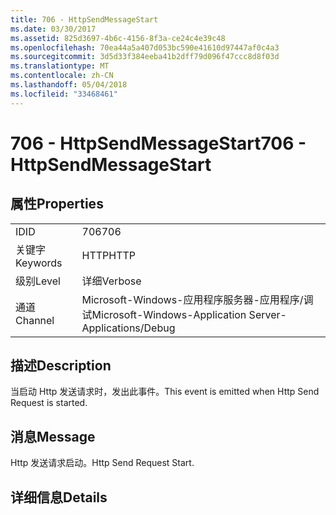 ```yaml
---
title: 706 - HttpSendMessageStart
ms.date: 03/30/2017
ms.assetid: 825d3697-4b6c-4156-8f3a-ce24c4e39c48
ms.openlocfilehash: 70ea44a5a407d053bc590e41610d97447af0c4a3
ms.sourcegitcommit: 3d5d33f384eeba41b2dff79d096f47ccc8d8f03d
ms.translationtype: MT
ms.contentlocale: zh-CN
ms.lasthandoff: 05/04/2018
ms.locfileid: "33468461"
---
```

# <a name="706---httpsendmessagestart"></a><span data-ttu-id="91b3e-102">706 - HttpSendMessageStart</span><span class="sxs-lookup"><span data-stu-id="91b3e-102">706 - HttpSendMessageStart</span></span>
## <a name="properties"></a><span data-ttu-id="91b3e-103">属性</span><span class="sxs-lookup"><span data-stu-id="91b3e-103">Properties</span></span>  
  
|||  
|-|-|  
|<span data-ttu-id="91b3e-104">ID</span><span class="sxs-lookup"><span data-stu-id="91b3e-104">ID</span></span>|<span data-ttu-id="91b3e-105">706</span><span class="sxs-lookup"><span data-stu-id="91b3e-105">706</span></span>|  
|<span data-ttu-id="91b3e-106">关键字</span><span class="sxs-lookup"><span data-stu-id="91b3e-106">Keywords</span></span>|<span data-ttu-id="91b3e-107">HTTP</span><span class="sxs-lookup"><span data-stu-id="91b3e-107">HTTP</span></span>|  
|<span data-ttu-id="91b3e-108">级别</span><span class="sxs-lookup"><span data-stu-id="91b3e-108">Level</span></span>|<span data-ttu-id="91b3e-109">详细</span><span class="sxs-lookup"><span data-stu-id="91b3e-109">Verbose</span></span>|  
|<span data-ttu-id="91b3e-110">通道</span><span class="sxs-lookup"><span data-stu-id="91b3e-110">Channel</span></span>|<span data-ttu-id="91b3e-111">Microsoft-Windows-应用程序服务器-应用程序/调试</span><span class="sxs-lookup"><span data-stu-id="91b3e-111">Microsoft-Windows-Application Server-Applications/Debug</span></span>|  
  
## <a name="description"></a><span data-ttu-id="91b3e-112">描述</span><span class="sxs-lookup"><span data-stu-id="91b3e-112">Description</span></span>  
 <span data-ttu-id="91b3e-113">当启动 Http 发送请求时，发出此事件。</span><span class="sxs-lookup"><span data-stu-id="91b3e-113">This event is emitted when Http Send Request is started.</span></span>  
  
## <a name="message"></a><span data-ttu-id="91b3e-114">消息</span><span class="sxs-lookup"><span data-stu-id="91b3e-114">Message</span></span>  
 <span data-ttu-id="91b3e-115">Http 发送请求启动。</span><span class="sxs-lookup"><span data-stu-id="91b3e-115">Http Send Request Start.</span></span>  
  
## <a name="details"></a><span data-ttu-id="91b3e-116">详细信息</span><span class="sxs-lookup"><span data-stu-id="91b3e-116">Details</span></span>
